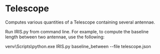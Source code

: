 # Telescope
Computes various quantities of a Telescope containing several antennae.

Run IRIS.py from command line.
For example, to compute the baseline length between two antennae, use the following:

venv\Scripts\python.exe IRIS.py baseline_between --file telescope.json

